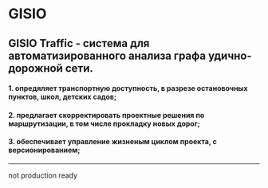 # GISIO

##  GISIO Traffic - система для автоматизированного анализа графа удично-дорожной сети.  
#### 1. опредяляет транспортную доступность, в разрезе остановочных пунктов, школ, детских садов;  
#### 2. предлагает скорректировать проектные решения по маршрутизации, в том числе прокладку новых дорог;  
#### 3. обеспечивает управление жизненым циклом проекта, с версионированием;  

____________________
not production ready  
